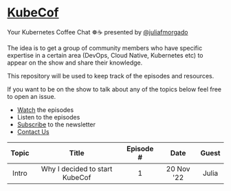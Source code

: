 # [KubeCof](https://twitter.com/kubecof)
<!-- 
<p align="center">
 <img src="logo.png?raw=true" alt="KubeCof Logo" width="30%" height="30%" />
</p> -->

Your Kubernetes Coffee Chat ☸️☕️ presented by [@juliafmorgado](https://twitter.com/juliafmorgado)

The idea is to get a group of community members who have specific expertise in a certain area (DevOps, Cloud Native, Kubernetes etc) to appear on the show and share their knowledge.

This repository will be used to keep track of the episodes and resources.

If you want to be on the show to talk about any of the topics below feel free to open an issue.

- [Watch](https://www.youtube.com/juliafmorgado) the episodes <br>
- Listen to the episodes<br>
- [Subscribe](https://www.getrevue.co/profile/juliafmorgado) to the newsletter<br>
- [Contact Us](kubecof@gmail.com)


Topic|Title|Episode #|Date|Guest
:-----:|:-------:|:--:|:----:|:-----:|
Intro | Why I decided to start KubeCof | 1 | 20 Nov '22 | Julia
